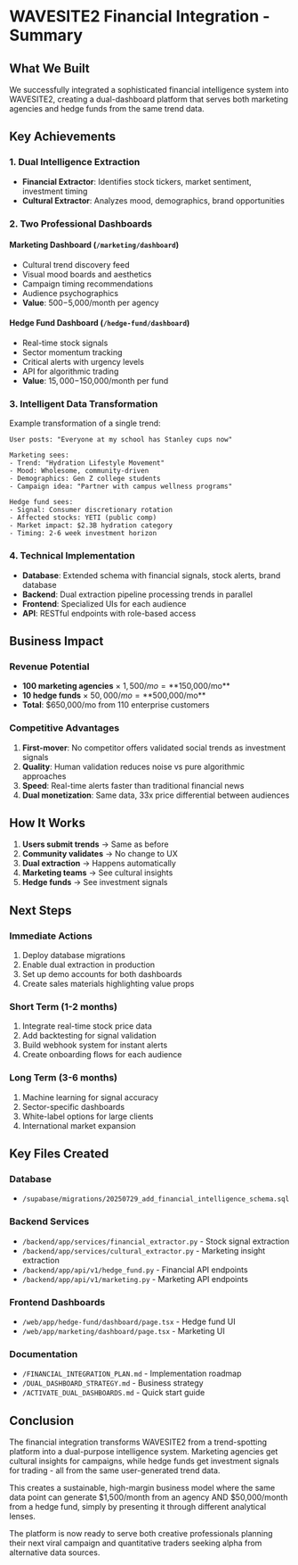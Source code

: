 # WAVESITE2 Financial Integration - Summary

## What We Built

We successfully integrated a sophisticated financial intelligence system into WAVESITE2, creating a dual-dashboard platform that serves both marketing agencies and hedge funds from the same trend data.

## Key Achievements

### 1. Dual Intelligence Extraction
- **Financial Extractor**: Identifies stock tickers, market sentiment, investment timing
- **Cultural Extractor**: Analyzes mood, demographics, brand opportunities

### 2. Two Professional Dashboards

#### Marketing Dashboard (`/marketing/dashboard`)
- Cultural trend discovery feed
- Visual mood boards and aesthetics
- Campaign timing recommendations
- Audience psychographics
- **Value**: $500-$5,000/month per agency

#### Hedge Fund Dashboard (`/hedge-fund/dashboard`)
- Real-time stock signals
- Sector momentum tracking
- Critical alerts with urgency levels
- API for algorithmic trading
- **Value**: $15,000-$150,000/month per fund

### 3. Intelligent Data Transformation

Example transformation of a single trend:
```
User posts: "Everyone at my school has Stanley cups now"

Marketing sees:
- Trend: "Hydration Lifestyle Movement"
- Mood: Wholesome, community-driven
- Demographics: Gen Z college students
- Campaign idea: "Partner with campus wellness programs"

Hedge fund sees:
- Signal: Consumer discretionary rotation
- Affected stocks: YETI (public comp)
- Market impact: $2.3B hydration category
- Timing: 2-6 week investment horizon
```

### 4. Technical Implementation

- **Database**: Extended schema with financial signals, stock alerts, brand database
- **Backend**: Dual extraction pipeline processing trends in parallel
- **Frontend**: Specialized UIs for each audience
- **API**: RESTful endpoints with role-based access

## Business Impact

### Revenue Potential
- **100 marketing agencies** × $1,500/mo = **$150,000/mo**
- **10 hedge funds** × $50,000/mo = **$500,000/mo**
- **Total**: $650,000/mo from 110 enterprise customers

### Competitive Advantages
1. **First-mover**: No competitor offers validated social trends as investment signals
2. **Quality**: Human validation reduces noise vs pure algorithmic approaches
3. **Speed**: Real-time alerts faster than traditional financial news
4. **Dual monetization**: Same data, 33x price differential between audiences

## How It Works

1. **Users submit trends** → Same as before
2. **Community validates** → No change to UX
3. **Dual extraction** → Happens automatically
4. **Marketing teams** → See cultural insights
5. **Hedge funds** → See investment signals

## Next Steps

### Immediate Actions
1. Deploy database migrations
2. Enable dual extraction in production
3. Set up demo accounts for both dashboards
4. Create sales materials highlighting value props

### Short Term (1-2 months)
1. Integrate real-time stock price data
2. Add backtesting for signal validation
3. Build webhook system for instant alerts
4. Create onboarding flows for each audience

### Long Term (3-6 months)
1. Machine learning for signal accuracy
2. Sector-specific dashboards
3. White-label options for large clients
4. International market expansion

## Key Files Created

### Database
- `/supabase/migrations/20250729_add_financial_intelligence_schema.sql`

### Backend Services
- `/backend/app/services/financial_extractor.py` - Stock signal extraction
- `/backend/app/services/cultural_extractor.py` - Marketing insight extraction
- `/backend/app/api/v1/hedge_fund.py` - Financial API endpoints
- `/backend/app/api/v1/marketing.py` - Marketing API endpoints

### Frontend Dashboards
- `/web/app/hedge-fund/dashboard/page.tsx` - Hedge fund UI
- `/web/app/marketing/dashboard/page.tsx` - Marketing UI

### Documentation
- `/FINANCIAL_INTEGRATION_PLAN.md` - Implementation roadmap
- `/DUAL_DASHBOARD_STRATEGY.md` - Business strategy
- `/ACTIVATE_DUAL_DASHBOARDS.md` - Quick start guide

## Conclusion

The financial integration transforms WAVESITE2 from a trend-spotting platform into a dual-purpose intelligence system. Marketing agencies get cultural insights for campaigns, while hedge funds get investment signals for trading - all from the same user-generated trend data.

This creates a sustainable, high-margin business model where the same data point can generate $1,500/month from an agency AND $50,000/month from a hedge fund, simply by presenting it through different analytical lenses.

The platform is now ready to serve both creative professionals planning their next viral campaign and quantitative traders seeking alpha from alternative data sources.